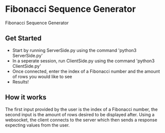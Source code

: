 # Fibonacci Sequence Generator
Fibonacci Sequence Generator
## Get Started
- Start by running ServerSide.py using the command 'python3 ServerSide.py'
- In a seperate session, run ClientSide.py using the command 'python3 ClientSide.py'
- Once connected, enter the index of a Fibonacci number and the amount of rows you would like to see
- Results!

## How it works
The first input provided by the user is the index of a Fibonacci number, the second input is the amount of rows desired to be displayed after.
Using a websocket, the client connects to the server which then sends a response expecting values from the user.
